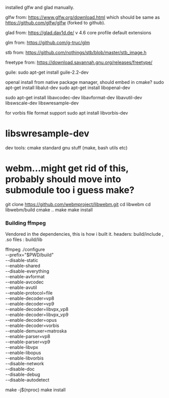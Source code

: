 installed glfw and glad manually.

glfw from:
https://www.glfw.org/download.html
which should be same as https://github.com/glfw/glfw (forked to github).

glad from:
https://glad.dav1d.de/
v 4.6
core profile
default extensions

glm from:
https://github.com/g-truc/glm

stb from:
https://github.com/nothings/stb/blob/master/stb_image.h 

freetype from:
https://download.savannah.gnu.org/releases/freetype/

guile:
sudo apt-get install guile-2.2-dev

openal install from native package manager, should embed in cmake?
sudo apt-get install libalut-dev
sudo apt-get install libopenal-dev

sudo apt-get install libavcodec-dev libavformat-dev libavutil-dev libswscale-dev libswresample-dev


for vorbis file format support
sudo apt install libvorbis-dev

libswresample-dev
===============
dev tools:
cmake 
standard gnu stuff (make, bash utils etc)


# webm...might get rid of this, probably should move into submodule too i guess make?
git clone https://github.com/webmproject/libwebm.git
cd libwebm
cd libwebm/build
cmake ..
make
make install



### Building ffmpeg
Vendored in the dependencies, this is how i built it. 
headers: build/include  , .so files : build/lib


ffmpeg 
./configure \
  --prefix="$PWD/build" \
  --disable-static \
  --enable-shared \
  --disable-everything \
  --enable-avformat \
  --enable-avcodec \
  --enable-avutil \
  --enable-protocol=file \
  --enable-decoder=vp8 \
  --enable-decoder=vp9 \
  --enable-decoder=libvpx_vp8 \
  --enable-decoder=libvpx_vp9 \
  --enable-decoder=opus \
  --enable-decoder=vorbis \
  --enable-demuxer=matroska \
  --enable-parser=vp8 \
  --enable-parser=vp9 \
  --enable-libvpx \
  --enable-libopus \
  --enable-libvorbis \
  --disable-network \
  --disable-doc \
  --disable-debug \
  --disable-autodetect

make -j$(nproc)
make install